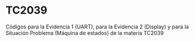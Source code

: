 # TC2039
Códigos para la Evidencia 1 (UART), para la Evidencia 2 (Display) y para la Situación Problema (Máquina de estados) de la materia TC2039
